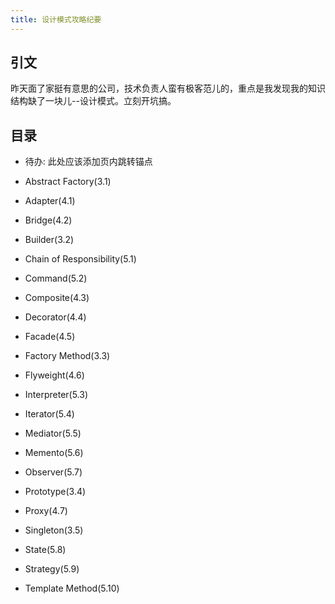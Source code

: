 ```yaml
---
title: 设计模式攻略纪要
---
```


## 引文
昨天面了家挺有意思的公司，技术负责人蛮有极客范儿的，重点是我发现我的知识结构缺了一块儿--设计模式。立刻开坑搞。


## 目录

* 待办: 此处应该添加页内跳转锚点

* Abstract Factory(3.1)

* Adapter(4.1)

* Bridge(4.2)

* Builder(3.2)

* Chain of Responsibility(5.1)

* Command(5.2)

* Composite(4.3)

* Decorator(4.4)

* Facade(4.5)

* Factory Method(3.3)

* Flyweight(4.6)

* Interpreter(5.3)

* Iterator(5.4)

* Mediator(5.5)

* Memento(5.6)

* Observer(5.7)

* Prototype(3.4)

* Proxy(4.7)

* Singleton(3.5)

* State(5.8)

* Strategy(5.9)

* Template Method(5.10)

## 








